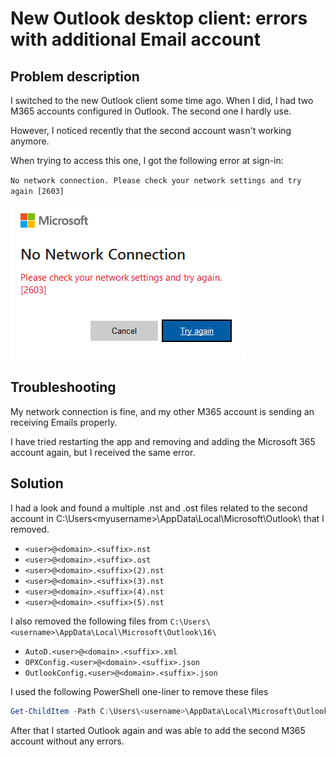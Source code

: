 # New Outlook desktop client: errors with additional Email account

## Problem description

I switched to the new Outlook client some time ago. When I did, I had two M365 accounts configured in Outlook.
The second one I hardly use.

However, I noticed recently that the second account wasn't working anymore.

When trying to access this one, I got the following error at sign-in:

`No network connection. Please check your network settings and try again [2603]`

![Outlook no network connection error](../../Images/kb-m365-outlookDesktopClient-networkError.png)

## Troubleshooting

My network connection is fine, and my other M365 account is sending an receiving Emails properly. 

I have tried restarting the app and removing and adding the Microsoft 365 account again, but I received the same error.

## Solution

I had a look and found a multiple .nst and .ost files related to the second account in C:\Users\<myusername>\AppData\Local\Microsoft\Outlook\ that I removed.

- `<user>@<domain>.<suffix>.nst`
- `<user>@<domain>.<suffix>.ost`
- `<user>@<domain>.<suffix>(2).nst`
- `<user>@<domain>.<suffix>(3).nst`
- `<user>@<domain>.<suffix>(4).nst`
- `<user>@<domain>.<suffix>(5).nst`

I also removed the following files from `C:\Users\<username>\AppData\Local\Microsoft\Outlook\16\`

- `AutoD.<user>@<domain>.<suffix>.xml`
- `OPXConfig.<user>@<domain>.<suffix>.json`
- `OutlookConfig.<user>@<domain>.<suffix>.json`

I used the following PowerShell one-liner to remove these files

```powershell
Get-ChildItem -Path C:\Users\<username>\AppData\Local\Microsoft\Outlook\ -Recurse -Force | Where-Object Name -Match '<domainname>' | Remove-Item -Force -Verbose
```

After that I started Outlook again and was able to add the second M365 account without any errors.
